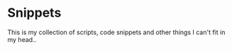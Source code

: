 # Snippets

This is my collection of scripts, code snippets and other things I can't fit in my head..
